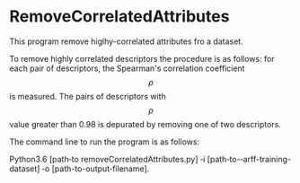 # RemoveCorrelatedAttributes
This program remove higlhy-correlated attributes fro a dataset. 


To remove highly correlated descriptors the procedure is as follows: for each pair of descriptors, the Spearman's correlation coefficient $$\rho$$ is measured.  The pairs of descriptors with $$\rho$$ value greater than 0.98 is depurated by removing one of two descriptors.
 
 The command line to run the program is as follows:
 
 
 Python3.6 [path‑to removeCorrelatedAttributes.py] ‑i [path‑to-‑arff-training-dataset] ‑o [path-to-output‑filename].
 
 
